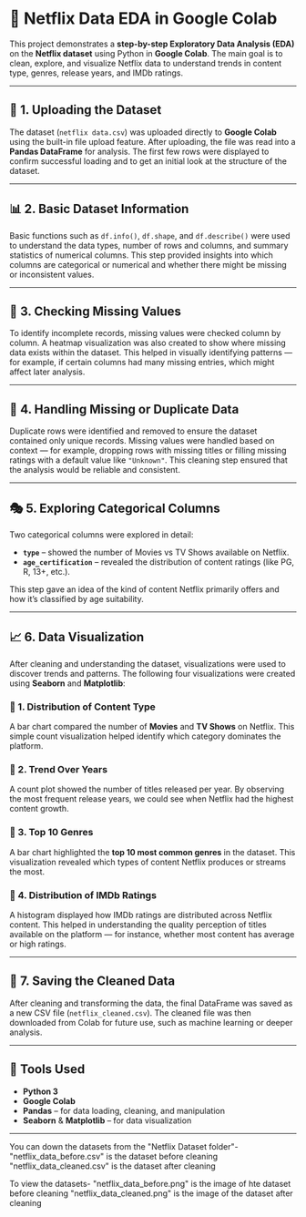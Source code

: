 
# 🧠 Netflix Data EDA in Google Colab

This project demonstrates a **step-by-step Exploratory Data Analysis (EDA)** on the **Netflix dataset** using Python in **Google Colab**.
The main goal is to clean, explore, and visualize Netflix data to understand trends in content type, genres, release years, and IMDb ratings.

---

## 📁 1. Uploading the Dataset

The dataset (`netflix data.csv`) was uploaded directly to **Google Colab** using the built-in file upload feature.
After uploading, the file was read into a **Pandas DataFrame** for analysis.
The first few rows were displayed to confirm successful loading and to get an initial look at the structure of the dataset.

---

## 📊 2. Basic Dataset Information

Basic functions such as `df.info()`, `df.shape`, and `df.describe()` were used to understand the data types, number of rows and columns, and summary statistics of numerical columns.
This step provided insights into which columns are categorical or numerical and whether there might be missing or inconsistent values.

---

## 🧩 3. Checking Missing Values

To identify incomplete records, missing values were checked column by column.
A heatmap visualization was also created to show where missing data exists within the dataset.
This helped in visually identifying patterns — for example, if certain columns had many missing entries, which might affect later analysis.

---

## 🧹 4. Handling Missing or Duplicate Data

Duplicate rows were identified and removed to ensure the dataset contained only unique records.
Missing values were handled based on context — for example, dropping rows with missing titles or filling missing ratings with a default value like `"Unknown"`.
This cleaning step ensured that the analysis would be reliable and consistent.

---

## 🎭 5. Exploring Categorical Columns

Two categorical columns were explored in detail:

* **`type`** – showed the number of Movies vs TV Shows available on Netflix.
* **`age_certification`** – revealed the distribution of content ratings (like PG, R, 13+, etc.).

This step gave an idea of the kind of content Netflix primarily offers and how it’s classified by age suitability.

---

## 📈 6. Data Visualization

After cleaning and understanding the dataset, visualizations were used to discover trends and patterns.
The following four visualizations were created using **Seaborn** and **Matplotlib**:

### 🔹 1. Distribution of Content Type

A bar chart compared the number of **Movies** and **TV Shows** on Netflix.
This simple count visualization helped identify which category dominates the platform.

### 🔹 2. Trend Over Years

A count plot showed the number of titles released per year.
By observing the most frequent release years, we could see when Netflix had the highest content growth.

### 🔹 3. Top 10 Genres

A bar chart highlighted the **top 10 most common genres** in the dataset.
This visualization revealed which types of content Netflix produces or streams the most.

### 🔹 4. Distribution of IMDb Ratings

A histogram displayed how IMDb ratings are distributed across Netflix content.
This helped in understanding the quality perception of titles available on the platform — for instance, whether most content has average or high ratings.

---

## 💾 7. Saving the Cleaned Data

After cleaning and transforming the data, the final DataFrame was saved as a new CSV file (`netflix_cleaned.csv`).
The cleaned file was then downloaded from Colab for future use, such as machine learning or deeper analysis.

---

## 🧰 Tools Used

* **Python 3**
* **Google Colab**
* **Pandas** – for data loading, cleaning, and manipulation
* **Seaborn** & **Matplotlib** – for data visualization

---

You can down the datasets from the "Netflix Dataset folder"-
"netflix_data_before.csv" is the dataset before cleaning
"netflix_data_cleaned.csv" is the dataset after cleaning

To view the datasets-
"netflix_data_before.png" is the image of hte dataset before cleaning
"netflix_data_cleaned.png" is the image of the dataset after cleaning

